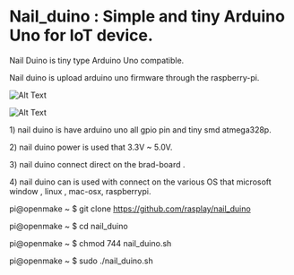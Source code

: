 # Nail_duino : Simple and tiny Arduino Uno for IoT device.
Nail Duino is tiny type Arduino Uno compatible.<p>
Nail duino is upload arduino uno firmware through the raspberry-pi. 

![Alt Text](http://www.rasplay.org/wp-content/uploads/nail_duino.jpg)

![Alt Text](http://www.rasplay.org/wp-content/uploads/KakaoTalk_20150307_104915906.jpg)

<p>1) nail duino is have arduino uno all gpio pin and tiny smd atmega328p.</p>
<p>2) nail duino power is used  that 3.3V ~ 5.0V.</p>
<p>3) nail duino connect direct on the brad-board .</p>
<p>4) nail duino can is used with connect on the various OS that microsoft window , linux , mac-osx, raspberrypi.</p>



pi@openmake ~ $ git clone https://github.com/rasplay/nail_duino

pi@openmake ~ $ cd nail_duino

pi@openmake ~ $ chmod 744 nail_duino.sh

pi@openmake ~ $ sudo ./nail_duino.sh
